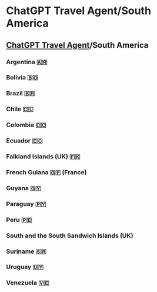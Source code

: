 # ChatGPT Travel Agent/South America 
## [ChatGPT Travel Agent](https://chat.openai.com/)/South America 
### Argentina 🇦🇷 
### Bolivia 🇧🇴 
### Brazil 🇧🇷 
### Chile 🇨🇱 
### Colombia 🇨🇴 
### Ecuador 🇪🇨 
### Falkland Islands (UK) 🇫🇰 
### French Guiana 🇬🇫 (France)
### Guyana 🇬🇾 
### Paraguay 🇵🇾 
### Peru 🇵🇪 
### South and the South Sandwich Islands (UK)
### Suriname 🇸🇷 
### Uruguay 🇺🇾 
### Venezuela 🇻🇪 
